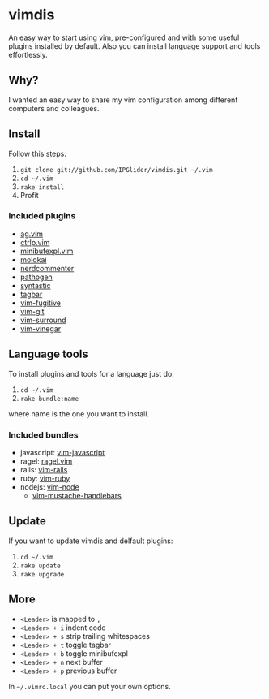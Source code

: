 # vimdis
An easy way to start using vim, pre-configured and with some useful plugins installed by default. Also you can install language support and tools effortlessly.

## Why?
I wanted an easy way to share my vim configuration among different computers and colleagues.

## Install

Follow this steps:

1. `git clone git://github.com/IPGlider/vimdis.git ~/.vim`
2. `cd ~/.vim`
3. `rake install`
4. Profit

### Included plugins

- [ag.vim](https://github.com/rking/ag.vim)
- [ctrlp.vim](https://github.com/kien/ctrlp.vim)
- [minibufexpl.vim](https://github.com/fholgado/minibufexpl.vim)
- [molokai](https://github.com/tomasr/molokai)
- [nerdcommenter](https://github.com/scrooloose/nerdcommenter)
- [pathogen](https://github.com/tpope/vim-pathogen)
- [syntastic](https://github.com/scrooloose/syntastic)
- [tagbar](https://github.com/majutsushi/tagbar)
- [vim-fugitive](https://github.com/tpope/vim-fugitive)
- [vim-git](https://github.com/tpope/vim-git)
- [vim-surround](https://github.com/tpope/vim-surround)
- [vim-vinegar](https://github.com/tpope/vim-vinegar)

## Language tools

To install plugins and tools for a language just do:

1. `cd ~/.vim`
2. `rake bundle:name`

where name is the one you want to install.

### Included bundles

- javascript: [vim-javascript](https://github.com/pangloss/vim-javascript)
- ragel: [ragel.vim](https://github.com/jayferd/ragel.vim)
- rails: [vim-rails](https://github.com/tpope/vim-rails)
- ruby: [vim-ruby](https://github.com/vim-ruby/vim-ruby)
- nodejs: [vim-node](https://github.com/moll/vim-node)
  - [vim-mustache-handlebars](https://github.com/mustache/vim-mustache-handlebars)

## Update

If you want to update vimdis and delfault plugins:

1. `cd ~/.vim`
2. `rake update`
3. `rake upgrade`

## More

- `<Leader>` is mapped to `,`
- `<Leader> + i` indent code
- `<Leader> + s` strip trailing whitespaces
- `<Leader> + t` toggle tagbar
- `<Leader> + b` toggle minibufexpl
- `<Leader> + n` next buffer
- `<Leader> + p` previous buffer

In `~/.vimrc.local` you can put your own options.
